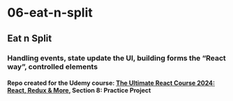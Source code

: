 # 06-eat-n-split

## Eat n Split

### Handling events, state update the UI, building forms the “React way”, controlled elements

#### Repo created for the Udemy course: [The Ultimate React Course 2024: React, Redux & More](https://www.udemy.com/course/the-ultimate-react-course), Section 8: Practice Project
